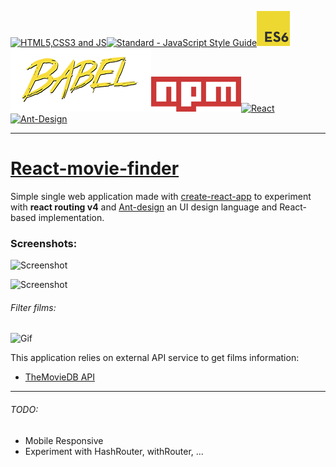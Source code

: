 [![HTML5,CSS3 and JS](https://github.com/FransLopez/logo-images/blob/master/logos/html5-css3-js.png)](http://www.w3.org/)[![Standard - JavaScript Style Guide](https://cdn.rawgit.com/feross/standard/master/badge.svg)](https://github.com/feross/standard)[![ES6](https://github.com/MarioTerron/logo-images/blob/master/logos/es6.png)](http://www.ecma-international.org/ecma-262/6.0/)[![babel](https://raw.githubusercontent.com/ddmarin94/React-Webpack-Github/master/img/babel.png)](https://webpack.github.io/)[![npm](https://github.com/MarioTerron/logo-images/blob/master/logos/npm.png)](https://www.npmjs.com/)[![React](https://github.com/FransLopez/logo-images/blob/master/logos/react.png)](https://facebook.github.io/react/)[![Ant-Design](https://github.com/jalbertsr/logo-badge-images/blob/master/img/rsz_ant-design.png?raw=true)](https://ant.design/)

---


# [React-movie-finder](http://react-movie-finder.surge.sh)


Simple single web application made with [create-react-app](https://github.com/facebookincubator/create-react-app) to experiment with **react routing v4** and [Ant-design](https://github.com/ant-design/ant-design/) an UI design language and React-based implementation.

### Screenshots:


![Screenshot](https://i.gyazo.com/f6885fbab9e50982174632cd204ca7b8.png)


![Screenshot](https://i.gyazo.com/3ceadcf9f354830157419b99fb2ea487.png)


###### Filter films:

![Gif](https://i.imgur.com/Sdd40Li.gif)




This application relies on external API service to get films information:

* [TheMovieDB API](https://developers.themoviedb.org/3)

---

###### TODO:

- Mobile Responsive
- Experiment with HashRouter, withRouter, ...
